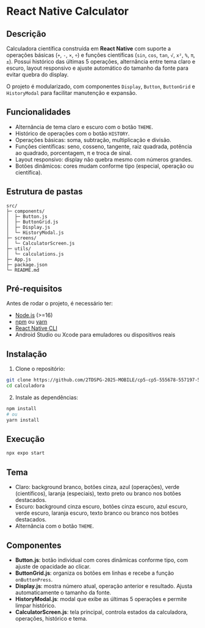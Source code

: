 # React Native Calculator

## Descrição

Calculadora científica construída em **React Native** com suporte a operações básicas (`+`, `-`, `×`, `÷`) e funções científicas (`sin`, `cos`, `tan`, `√`, `x²`, `%`, `π`, `±`).
Possui histórico das últimas 5 operações, alternância entre tema claro e escuro, layout responsivo e ajuste automático do tamanho da fonte para evitar quebra do display.

O projeto é modularizado, com componentes `Display`, `Button`, `ButtonGrid` e `HistoryModal` para facilitar manutenção e expansão.

## Funcionalidades

* Alternância de tema claro e escuro com o botão `THEME`.
* Histórico de operações com o botão `HISTORY`.
* Operações básicas: soma, subtração, multiplicação e divisão.
* Funções científicas: seno, cosseno, tangente, raiz quadrada, potência ao quadrado, porcentagem, π e troca de sinal.
* Layout responsivo: display não quebra mesmo com números grandes.
* Botões dinâmicos: cores mudam conforme tipo (especial, operação ou científica).

## Estrutura de pastas

```
src/
├─ components/
│  ├─ Button.js
│  ├─ ButtonGrid.js
│  ├─ Display.js
│  └─ HistoryModal.js
├─ screens/
│  └─ CalculatorScreen.js
├─ utils/
│  └─ calculations.js
├─ App.js
├─ package.json
└─ README.md
```

## Pré-requisitos

Antes de rodar o projeto, é necessário ter:

* [Node.js](https://nodejs.org/) (>=16)
* [npm](https://www.npmjs.com/) ou [yarn](https://yarnpkg.com/)
* [React Native CLI](https://reactnative.dev/docs/environment-setup)
* Android Studio ou Xcode para emuladores ou dispositivos reais

## Instalação

1. Clone o repositório:

```bash
git clone https://github.com/2TDSPG-2025-MOBILE/cp5-cp5-555678-557197-558062.git
cd calculadora
```

2. Instale as dependências:

```bash
npm install
# ou
yarn install
```

## Execução

```bash
npx expo start
```

## Tema

* Claro: background branco, botões cinza, azul (operações), verde (científicos), laranja (especiais), texto preto ou branco nos botões destacados.
* Escuro: background cinza escuro, botões cinza escuro, azul escuro, verde escuro, laranja escuro, texto branco ou branco nos botões destacados.
* Alternância com o botão `THEME`.

## Componentes

* **Button.js**: botão individual com cores dinâmicas conforme tipo, com ajuste de opacidade ao clicar.
* **ButtonGrid.js**: organiza os botões em linhas e recebe a função `onButtonPress`.
* **Display.js**: mostra número atual, operação anterior e resultado. Ajusta automaticamente o tamanho da fonte.
* **HistoryModal.js**: modal que exibe as últimas 5 operações e permite limpar histórico.
* **CalculatorScreen.js**: tela principal, controla estados da calculadora, operações, histórico e tema.
